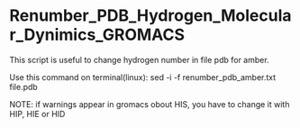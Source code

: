 # Renumber_PDB_Hydrogen_Molecular_Dynimics_GROMACS
This script is useful to change hydrogen number in file pdb for amber. 

Use this command on terminal(linux): sed -i -f renumber_pdb_amber.txt file.pdb 

NOTE: if warnings appear in gromacs obout HIS, you have to change it with HIP, HIE or HID
